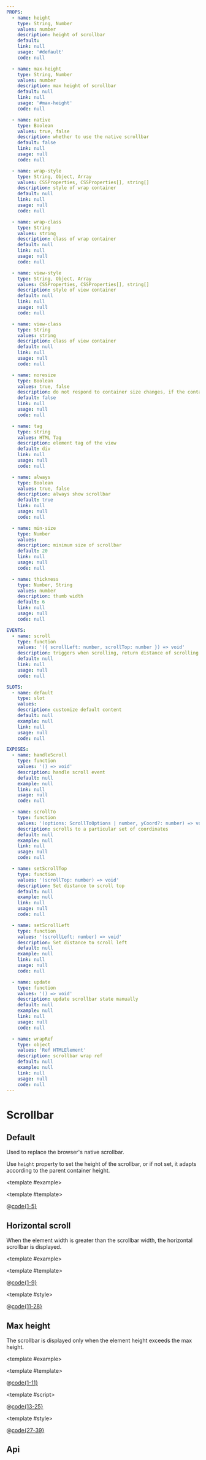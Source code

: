 ```yaml
---
PROPS:
  - name: height
    type: String, Number
    values: number
    description: height of scrollbar
    default:
    link: null
    usage: '#default'
    code: null

  - name: max-height
    type: String, Number
    values: number
    description: max height of scrollbar
    default: null
    link: null
    usage: '#max-height'
    code: null

  - name: native
    type: Boolean
    values: true, false
    description: whether to use the native scrollbar
    default: false
    link: null
    usage: null
    code: null

  - name: wrap-style
    type: String, Object, Array
    values: CSSProperties, CSSProperties[], string[]
    description: style of wrap container
    default: null
    link: null
    usage: null
    code: null

  - name: wrap-class
    type: String
    values: string
    description: class of wrap container
    default: null
    link: null
    usage: null
    code: null

  - name: view-style
    type: String, Object, Array
    values: CSSProperties, CSSProperties[], string[]
    description: style of view container
    default: null
    link: null
    usage: null
    code: null

  - name: view-class
    type: String
    values: string
    description: class of view container
    default: null
    link: null
    usage: null
    code: null

  - name: noresize
    type: Boolean
    values: true, false
    description: do not respond to container size changes, if the container size does not change, it is better to set it to optimize performance
    default: false
    link: null
    usage: null
    code: null

  - name: tag
    type: string
    values: HTML Tag
    description: element tag of the view
    default: div
    link: null
    usage: null
    code: null

  - name: always
    type: Boolean
    values: true, false
    description: always show scrollbar
    default: true
    link: null
    usage: null
    code: null

  - name: min-size
    type: Number
    values:
    description: minimum size of scrollbar
    default: 20
    link: null
    usage: null
    code: null

  - name: thickness
    type: Number, String
    values: number
    description: thumb width
    default: 6
    link: null
    usage: null
    code: null

EVENTS:
  - name: scroll
    type: function
    values: '({ scrollLeft: number, scrollTop: number }) => void'
    description: triggers when scrolling, return distance of scrolling
    default: null
    link: null
    usage: null
    code: null

SLOTS:
  - name: default
    type: slot
    values:
    description: customize default content
    default: null
    example: null
    link: null
    usage: null
    code: null

EXPOSES:
  - name: handleScroll
    type: function
    values: '() => void'
    description: handle scroll event
    default: null
    example: null
    link: null
    usage: null
    code: null

  - name: scrollTo
    type: function
    values: '(options: ScrollToOptions | number, yCoord?: number) => void'
    description: scrolls to a particular set of coordinates
    default: null
    example: null
    link: null
    usage: null
    code: null

  - name: setScrollTop
    type: function
    values: '(scrollTop: number) => void'
    description: Set distance to scroll top
    default: null
    example: null
    link: null
    usage: null
    code: null

  - name: setScrollLeft
    type: function
    values: '(scrollLeft: number) => void'
    description: Set distance to scroll left
    default: null
    example: null
    link: null
    usage: null
    code: null

  - name: update
    type: function
    values: '() => void'
    description: update scrollbar state manually
    default: null
    example: null
    link: null
    usage: null
    code: null

  - name: wrapRef
    type: object
    values: 'Ref HTMLElement'
    description: scrollbar wrap ref
    default: null
    example: null
    link: null
    usage: null
    code: null
---
```


# Scrollbar

<card>

## Default

<docs-warn />

Used to replace the browser's native scrollbar.

Use `height` property to set the height of the scrollbar, or if not set, it adapts according to the parent container height.

<template #example>
<scrollbar-default />
</template>

<template #template>

@[code{1-5}](../.vuepress/components/scrollbar/default.vue)

</template>
<template #style>

@[code{7-19}](../.vuepress/components/scrollbar/default.vue)

</template>

</card>

<card>

## Horizontal scroll

When the element width is greater than the scrollbar width, the horizontal scrollbar is displayed.

<template #example>
<scrollbar-hirizontal />
</template>

<template #template>

@[code{1-9}](../.vuepress/components/scrollbar/hirizontal.vue)
</template>

<template #style>

@[code{11-28}](../.vuepress/components/scrollbar/hirizontal.vue)
</template>

</card>

<card>

## Max height

The scrollbar is displayed only when the element height exceeds the max height.

<template #example>
<scrollbar-max-height />
</template>

<template #template>

@[code{1-11}](../.vuepress/components/scrollbar/max-height.vue)
</template>

<template #script>

@[code{13-25}](../.vuepress/components/scrollbar/max-height.vue)
</template>

<template #style>

@[code{27-39}](../.vuepress/components/scrollbar/max-height.vue)
</template>

</card>

<card>

## Api

</card>
